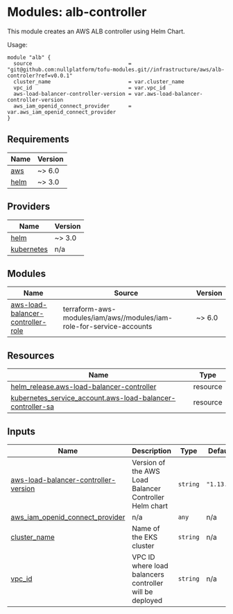 # Modules: alb-controller

This module creates an AWS ALB controller using Helm Chart.

Usage:


```
module "alb" {
  source                               = "git@github.com:nullplatform/tofu-modules.git//infrastructure/aws/alb-controler?ref=v0.0.1"
  cluster_name                         = var.cluster_name
  vpc_id                               = var.vpc_id
  aws-load-balancer-controller-version = var.aws-load-balancer-controller-version
  aws_iam_openid_connect_provider      = var.aws_iam_openid_connect_provider
}
```


<!-- BEGIN_TF_DOCS -->
## Requirements

| Name | Version |
|------|---------|
| <a name="requirement_aws"></a> [aws](#requirement\_aws) | ~> 6.0 |
| <a name="requirement_helm"></a> [helm](#requirement\_helm) | ~> 3.0 |

## Providers

| Name | Version |
|------|---------|
| <a name="provider_helm"></a> [helm](#provider\_helm) | ~> 3.0 |
| <a name="provider_kubernetes"></a> [kubernetes](#provider\_kubernetes) | n/a |

## Modules

| Name | Source | Version |
|------|--------|---------|
| <a name="module_aws-load-balancer-controller-role"></a> [aws-load-balancer-controller-role](#module\_aws-load-balancer-controller-role) | terraform-aws-modules/iam/aws//modules/iam-role-for-service-accounts | ~> 6.0 |

## Resources

| Name | Type |
|------|------|
| [helm_release.aws-load-balancer-controller](https://registry.terraform.io/providers/hashicorp/helm/latest/docs/resources/release) | resource |
| [kubernetes_service_account.aws-load-balancer-controller-sa](https://registry.terraform.io/providers/hashicorp/kubernetes/latest/docs/resources/service_account) | resource |

## Inputs

| Name | Description | Type | Default | Required |
|------|-------------|------|---------|:--------:|
| <a name="input_aws-load-balancer-controller-version"></a> [aws-load-balancer-controller-version](#input\_aws-load-balancer-controller-version) | Version of the AWS Load Balancer Controller Helm chart | `string` | `"1.13.4"` | no |
| <a name="input_aws_iam_openid_connect_provider"></a> [aws\_iam\_openid\_connect\_provider](#input\_aws\_iam\_openid\_connect\_provider) | n/a | `any` | n/a | yes |
| <a name="input_cluster_name"></a> [cluster\_name](#input\_cluster\_name) | Name of the EKS cluster | `string` | n/a | yes |
| <a name="input_vpc_id"></a> [vpc\_id](#input\_vpc\_id) | VPC ID where load balancers controller will be deployed | `string` | n/a | yes |
<!-- END_TF_DOCS -->